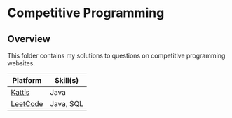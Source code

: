 # Competitive Programming

## Overview
This folder contains my solutions to questions on competitive programming websites.

| Platform                                                                          | Skill(s)  |
|-----------------------------------------------------------------------------------|-----------|
| [Kattis](https://github.com/shumarb/competitive-programming/tree/main/kattis)     | Java      |
| [LeetCode](https://github.com/shumarb/competitive-programming/tree/main/leetcode) | Java, SQL |
